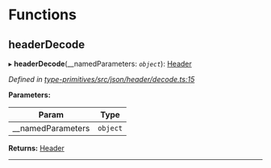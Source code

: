 

# Functions

<a id="headerdecode"></a>

##  headerDecode

▸ **headerDecode**(__namedParameters: *`object`*): [Header](_type_primitives_src_header_d_.md#header)

*Defined in [type-primitives/src/json/header/decode.ts:15](https://github.com/polkadot-js/api/blob/ef78f2a/packages/type-primitives/src/json/header/decode.ts#L15)*

**Parameters:**

| Param | Type |
| ------ | ------ |
| __namedParameters | `object` |

**Returns:** [Header](_type_primitives_src_header_d_.md#header)

___

